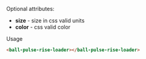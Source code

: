 
Optional attributes:
* **size** - size in css valid units
* **color** - css valid color

Usage

```HTML
<ball-pulse-rise-loader></ball-pulse-rise-loader>
```

